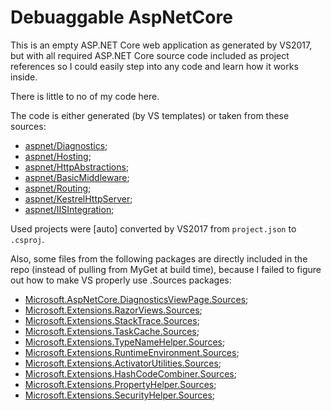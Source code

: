 # Debuaggable AspNetCore
This is an empty ASP.NET Core web application as generated by VS2017, but
with all required ASP.NET Core source code included as project references
so I could easily step into any code and learn how it works inside.

There is little to no of my code here.

The code is either generated (by VS templates) or taken from these sources:

* [aspnet/Diagnostics](https://github.com/aspnet/Diagnostics/tree/rel/1.1.2);
* [aspnet/Hosting](https://github.com/aspnet/Hosting/tree/rel/1.1.2);
* [aspnet/HttpAbstractions](https://github.com/aspnet/HttpAbstractions/tree/rel/1.1.2);
* [aspnet/BasicMiddleware](https://github.com/aspnet/BasicMiddleware/tree/rel/1.1.2);
* [aspnet/Routing](https://github.com/aspnet/Routing/tree/rel/1.1.2);
* [aspnet/KestrelHttpServer](https://github.com/aspnet/KestrelHttpServer/tree/rel/1.1.2);
* [aspnet/IISIntegration](https://github.com/aspnet/IISIntegration/tree/rel/1.1.2);

Used projects were [auto] converted by VS2017 from `project.json` to `.csproj`.

Also, some files from the following packages are directly included in
the repo (instead of pulling from MyGet at build time), because I failed to
figure out how to make VS properly use .Sources packages:
* [Microsoft.AspNetCore.DiagnosticsViewPage.Sources](https://dotnet.myget.org/feed/aspnetcore-master/package/nuget/Microsoft.AspNetCore.DiagnosticsViewPage.Sources/1.1.1);
* [Microsoft.Extensions.RazorViews.Sources](https://dotnet.myget.org/feed/aspnet-1-1-2-may2017-patch/package/nuget/Microsoft.Extensions.RazorViews.Sources/1.1.1);
* [Microsoft.Extensions.StackTrace.Sources](https://dotnet.myget.org/feed/aspnet-1-1-2-may2017-patch/package/nuget/Microsoft.Extensions.StackTrace.Sources/1.1.1);
* [Microsoft.Extensions.TaskCache.Sources](https://dotnet.myget.org/feed/aspnet-1-1-2-may2017-patch/package/nuget/Microsoft.Extensions.TaskCache.Sources/1.1.1);
* [Microsoft.Extensions.TypeNameHelper.Sources](https://dotnet.myget.org/feed/aspnet-1-1-2-may2017-patch/package/nuget/Microsoft.Extensions.TypeNameHelper.Sources/1.1.1);
* [Microsoft.Extensions.RuntimeEnvironment.Sources](https://dotnet.myget.org/feed/aspnet-1-1-2-may2017-patch/package/nuget/Microsoft.Extensions.RuntimeEnvironment.Sources/1.1.1);
* [Microsoft.Extensions.ActivatorUtilities.Sources](https://dotnet.myget.org/feed/aspnet-1-1-2-may2017-patch/package/nuget/Microsoft.Extensions.ActivatorUtilities.Sources/1.1.1);
* [Microsoft.Extensions.HashCodeCombiner.Sources](https://dotnet.myget.org/feed/aspnet-1-1-2-may2017-patch/package/nuget/Microsoft.Extensions.HashCodeCombiner.Sources/1.1.1);
* [Microsoft.Extensions.PropertyHelper.Sources](https://dotnet.myget.org/feed/aspnet-1-1-2-may2017-patch/package/nuget/Microsoft.Extensions.PropertyHelper.Sources/1.1.1);
* [Microsoft.Extensions.SecurityHelper.Sources](https://dotnet.myget.org/feed/aspnet-1-1-2-may2017-patch/package/nuget/Microsoft.Extensions.SecurityHelper.Sources/1.1.1);
